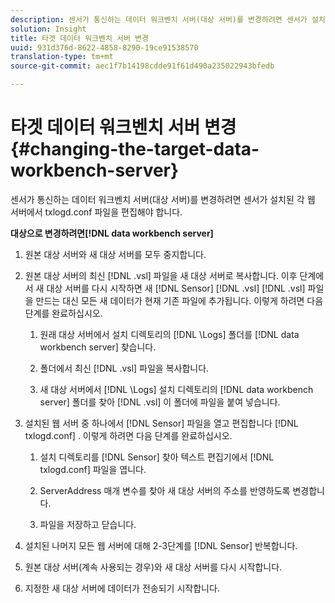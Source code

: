 ```yaml
---
description: 센서가 통신하는 데이터 워크벤치 서버(대상 서버)를 변경하려면 센서가 설치된 각 웹 서버에서 txlogd.conf 파일을 편집해야 합니다.
solution: Insight
title: 타겟 데이터 워크벤치 서버 변경
uuid: 931d376d-8622-4858-8290-19ce91538570
translation-type: tm+mt
source-git-commit: aec1f7b14198cdde91f61d490a235022943bfedb

---
```



# 타겟 데이터 워크벤치 서버 변경{#changing-the-target-data-workbench-server}

센서가 통신하는 데이터 워크벤치 서버(대상 서버)를 변경하려면 센서가 설치된 각 웹 서버에서 txlogd.conf 파일을 편집해야 합니다.

**대상으로 변경하려면[!DNL data workbench server]**

1. 원본 대상 서버와 새 대상 서버를 모두 중지합니다.
1. 원본 대상 서버의 최신 [!DNL .vsl] 파일을 새 대상 서버로 복사합니다. 이후 단계에서 새 대상 서버를 다시 시작하면 새 [!DNL Sensor] [!DNL .vsl] [!DNL .vsl] 파일을 만드는 대신 모든 새 데이터가 현재 기존 파일에 추가됩니다. 이렇게 하려면 다음 단계를 완료하십시오.

   1. 원래 대상 서버에서 설치 디렉토리의 [!DNL \Logs] 폴더를 [!DNL data workbench server] 찾습니다.

   1. 폴더에서 최신 [!DNL .vsl] 파일을 복사합니다.
   1. 새 대상 서버에서 [!DNL \Logs] 설치 디렉토리의 [!DNL data workbench server] 폴더를 찾아 [!DNL .vsl] 이 폴더에 파일을 붙여 넣습니다.

1. 설치된 웹 서버 중 하나에서 [!DNL Sensor] 파일을 열고 편집합니다 [!DNL txlogd.conf] . 이렇게 하려면 다음 단계를 완료하십시오.

   1. 설치 디렉토리를 [!DNL Sensor] 찾아 텍스트 편집기에서 [!DNL txlogd.conf] 파일을 엽니다.

   1. ServerAddress 매개 변수를 찾아 새 대상 서버의 주소를 반영하도록 변경합니다.
   1. 파일을 저장하고 닫습니다.

1. 설치된 나머지 모든 웹 서버에 대해 2-3단계를 [!DNL Sensor] 반복합니다.
1. 원본 대상 서버(계속 사용되는 경우)와 새 대상 서버를 다시 시작합니다.
1. 지정한 새 대상 서버에 데이터가 전송되기 시작합니다.
